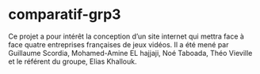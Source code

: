 # comparatif-grp3
Ce projet a pour intérêt la conception d’un site internet qui mettra face à face quatre entreprises françaises de jeux vidéos.
Il a été mené par Guillaume Scordia, Mohamed-Amine EL hajjaji, Noé Taboada, Théo Vieville et le référent du groupe, Elias Khallouk.
